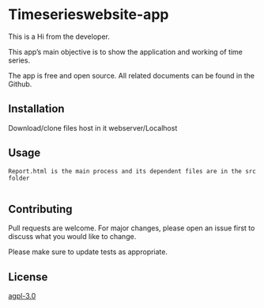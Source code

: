# Timeserieswebsite-app

This is a Hi from the developer.

This app’s main objective is to show the application and working of time series.

The app is free and open source. All related documents can be found in the Github.

## Installation

Download/clone files host in it webserver/Localhost


## Usage

```
Report.html is the main process and its dependent files are in the src folder
 
```

## Contributing
Pull requests are welcome. For major changes, please open an issue first to discuss what you would like to change.

Please make sure to update tests as appropriate.

## License
[agpl-3.0](https://choosealicense.com/licenses/agpl-3.0/)

